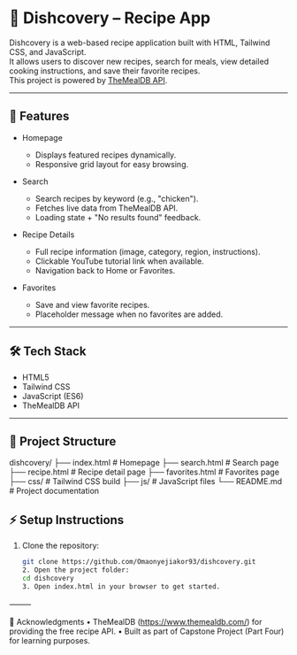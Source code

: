 # 🍲 Dishcovery – Recipe App

Dishcovery is a web-based recipe application built with HTML, Tailwind CSS, and JavaScript.  
It allows users to discover new recipes, search for meals, view detailed cooking instructions, and save their favorite recipes.  
This project is powered by [TheMealDB API](https://www.themealdb.com/api.php).

---

## 🚀 Features

- Homepage
  - Displays featured recipes dynamically.
  - Responsive grid layout for easy browsing.

- Search
  - Search recipes by keyword (e.g., "chicken").
  - Fetches live data from TheMealDB API.
  - Loading state + "No results found" feedback.

- Recipe Details
  - Full recipe information (image, category, region, instructions).
  - Clickable YouTube tutorial link when available.
  - Navigation back to Home or Favorites.

- Favorites
  - Save and view favorite recipes.
  - Placeholder message when no favorites are added.

---

## 🛠️ Tech Stack

- HTML5  
- Tailwind CSS  
- JavaScript (ES6)  
- TheMealDB API  

---

## 📂 Project Structure
dishcovery/
├── index.html         # Homepage
├── search.html        # Search page
├── recipe.html        # Recipe detail page
├── favorites.html     # Favorites page
├── css/               # Tailwind CSS build
├── js/                # JavaScript files
└── README.md          # Project documentation

## ⚡ Setup Instructions

1. Clone the repository:  
   ```bash
   git clone https://github.com/Omaonyejiakor93/dishcovery.git
   2. Open the project folder:
   cd dishcovery
   3. Open index.html in your browser to get started.

⸻

🙌 Acknowledgments
 • TheMealDB (https://www.themealdb.com/) for providing the free recipe API.
 • Built as part of Capstone Project (Part Four) for learning purposes.